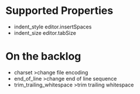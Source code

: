 # Supported Properties

* indent_style 				editor.insertSpaces
* indent_size				editor.tabSize

# On the backlog
* charset					>change file encoding
* end_of_line				>change end of line sequence
* trim_trailing_whitespace	>trim trailing whitespace 

